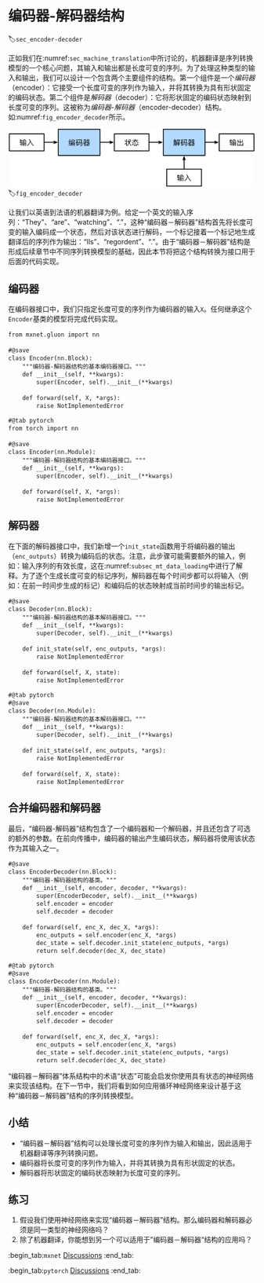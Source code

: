# 编码器-解码器结构
:label:`sec_encoder-decoder`

正如我们在:numref:`sec_machine_translation`中所讨论的，机器翻译是序列转换模型的一个核心问题，其输入和输出都是长度可变的序列。为了处理这种类型的输入和输出，我们可以设计一个包含两个主要组件的结构。第一个组件是一个*编码器*（encoder）：它接受一个长度可变的序列作为输入，并将其转换为具有形状固定的编码状态。第二个组件是*解码器*（decoder）：它将形状固定的编码状态映射到长度可变的序列。这被称为*编码器-解码器*（encoder-decoder）结构。如:numref:`fig_encoder_decoder`所示。

![编码器-解码器结构](../img/encoder-decoder.svg)
:label:`fig_encoder_decoder`

让我们以英语到法语的机器翻译为例。给定一个英文的输入序列：“They”、“are”、“watching”、“.”，这种“编码器－解码器”结构首先将长度可变的输入编码成一个状态，然后对该状态进行解码，一个标记接着一个标记地生成翻译后的序列作为输出：“Ils”、“regordent”、“.”。由于“编码器－解码器”结构是形成后续章节中不同序列转换模型的基础，因此本节将把这个结构转换为接口用于后面的代码实现。

## 编码器

在编码器接口中，我们只指定长度可变的序列作为编码器的输入`X`。任何继承这个`Encoder`基类的模型将完成代码实现。

```{.python .input}
from mxnet.gluon import nn

#@save
class Encoder(nn.Block):
    """编码器-解码器结构的基本编码器接口。"""
    def __init__(self, **kwargs):
        super(Encoder, self).__init__(**kwargs)

    def forward(self, X, *args):
        raise NotImplementedError
```

```{.python .input}
#@tab pytorch
from torch import nn

#@save
class Encoder(nn.Module):
    """编码器-解码器结构的基本编码器接口。"""
    def __init__(self, **kwargs):
        super(Encoder, self).__init__(**kwargs)

    def forward(self, X, *args):
        raise NotImplementedError
```

## 解码器

在下面的解码器接口中，我们新增一个`init_state`函数用于将编码器的输出（`enc_outputs`）转换为编码后的状态。注意，此步骤可能需要额外的输入，例如：输入序列的有效长度，这在:numref:`subsec_mt_data_loading`中进行了解释。为了逐个生成长度可变的标记序列，解码器在每个时间步都可以将输入（例如：在前一时间步生成的标记）和编码后的状态映射成当前时间步的输出标记。

```{.python .input}
#@save
class Decoder(nn.Block):
    """编码器-解码器结构的基本解码器接口。"""
    def __init__(self, **kwargs):
        super(Decoder, self).__init__(**kwargs)

    def init_state(self, enc_outputs, *args):
        raise NotImplementedError

    def forward(self, X, state):
        raise NotImplementedError
```

```{.python .input}
#@tab pytorch
#@save
class Decoder(nn.Module):
    """编码器-解码器结构的基本解码器接口。"""
    def __init__(self, **kwargs):
        super(Decoder, self).__init__(**kwargs)

    def init_state(self, enc_outputs, *args):
        raise NotImplementedError

    def forward(self, X, state):
        raise NotImplementedError
```

## 合并编码器和解码器

最后，“编码器-解码器”结构包含了一个编码器和一个解码器，并且还包含了可选的额外的参数。在前向传播中，编码器的输出产生编码状态，解码器将使用该状态作为其输入之一。

```{.python .input}
#@save
class EncoderDecoder(nn.Block):
    """编码器-解码器结构的基类。"""
    def __init__(self, encoder, decoder, **kwargs):
        super(EncoderDecoder, self).__init__(**kwargs)
        self.encoder = encoder
        self.decoder = decoder

    def forward(self, enc_X, dec_X, *args):
        enc_outputs = self.encoder(enc_X, *args)
        dec_state = self.decoder.init_state(enc_outputs, *args)
        return self.decoder(dec_X, dec_state)
```

```{.python .input}
#@tab pytorch
#@save
class EncoderDecoder(nn.Module):
    """编码器-解码器结构的基类。"""
    def __init__(self, encoder, decoder, **kwargs):
        super(EncoderDecoder, self).__init__(**kwargs)
        self.encoder = encoder
        self.decoder = decoder

    def forward(self, enc_X, dec_X, *args):
        enc_outputs = self.encoder(enc_X, *args)
        dec_state = self.decoder.init_state(enc_outputs, *args)
        return self.decoder(dec_X, dec_state)
```

“编码器－解码器”体系结构中的术语“状态”可能会启发你使用具有状态的神经网络来实现该结构。在下一节中，我们将看到如何应用循环神经网络来设计基于这种“编码器－解码器”结构的序列转换模型。

## 小结

* “编码器－解码器”结构可以处理长度可变的序列作为输入和输出，因此适用于机器翻译等序列转换问题。
* 编码器将长度可变的序列作为输入，并将其转换为具有形状固定的状态。
* 解码器将形状固定的编码状态映射为长度可变的序列。

## 练习

1. 假设我们使用神经网络来实现“编码器－解码器”结构。那么编码器和解码器必须是同一类型的神经网络吗？
1. 除了机器翻译，你能想到另一个可以适用于”编码器－解码器“结构的应用吗？

:begin_tab:`mxnet`
[Discussions](https://discuss.d2l.ai/t/2780)
:end_tab:

:begin_tab:`pytorch`
[Discussions](https://discuss.d2l.ai/t/2779)
:end_tab:
